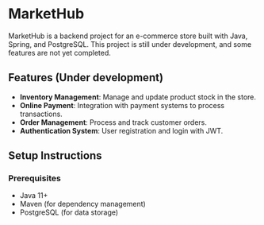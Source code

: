 # MarketHub

MarketHub is a backend project for an e-commerce store built with Java, Spring, and PostgreSQL. This project is still under development, and some features are not yet completed.

## Features (Under development)
- **Inventory Management**: Manage and update product stock in the store.
- **Online Payment**: Integration with payment systems to process transactions.
- **Order Management**: Process and track customer orders.
- **Authentication System**: User registration and login with JWT.

## Setup Instructions

### Prerequisites
- Java 11+
- Maven (for dependency management)
- PostgreSQL (for data storage)
